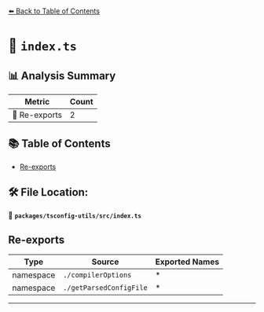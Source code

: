 [⬅️ Back to Table of Contents](../../../index.md)

# 📄 `index.ts`

## 📊 Analysis Summary

| Metric | Count |
|--------|-------|
| 🔄 Re-exports | 2 |

## 📚 Table of Contents

- [Re-exports](#re-exports)

## 🛠️ File Location:
📂 **`packages/tsconfig-utils/src/index.ts`**

## Re-exports

| Type | Source | Exported Names |
|------|--------|----------------|
| namespace | `./compilerOptions` | * |
| namespace | `./getParsedConfigFile` | * |


---